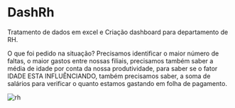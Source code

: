 # DashRh
Tratamento de dados em excel e Criação dashboard para departamento de RH. 

O que foi pedido na situação?
Precisamos identificar o maior número de faltas, o maior gastos entre nossas filiais, precisamos também saber a média de idade por conta da nossa produtividade, para saber se o fator IDADE ESTA INFLUÊNCIANDO, também precisamos saber, a soma de salários para verificar o quanto estamos gastando em folha de pagamento.

![rh](https://user-images.githubusercontent.com/89535654/216335878-7d35535a-d558-4f61-8d60-b5d8ac2d76e8.png)
